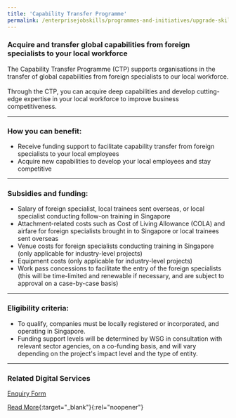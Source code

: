 ```yaml
---
title: 'Capability Transfer Programme'
permalink: /enterprisejobskills/programmes-and-initiatives/upgrade-skills/capability-transfer-programme/
---
```


### Acquire and transfer global capabilities from foreign specialists to your local workforce

The Capability Transfer Programme (CTP) supports organisations in the transfer of global capabilities from foreign specialists to our local workforce.<br><br>Through the CTP, you can acquire deep capabilities and develop cutting-edge expertise in your local workforce to improve business competitiveness.

---

### How you can benefit:

<ul><li> Receive funding support to facilitate capability transfer from foreign specialists to your local employees</li><li>Acquire new capabilities to develop your local employees and stay competitive</li></ul>

---

### Subsidies and funding:

<ul><li> Salary of foreign specialist, local trainees sent overseas, or local specialist conducting follow-on training in Singapore</li><li>Attachment-related costs such as Cost of Living Allowance (COLA) and airfare for foreign specialists brought in to Singapore or local trainees sent overseas</li><li>Venue costs for foreign specialists conducting training in Singapore (only applicable for industry-level projects)</li><li>Equipment costs (only applicable for industry-level projects)</li><li>Work pass concessions to facilitate the entry of the foreign specialists (this will be time-limited and renewable if necessary, and are subject to approval on a case-by-case basis)</li></ul>

---

### Eligibility criteria:

<ul><li> To qualify, companies must be locally registered or incorporated, and operating in Singapore.</li><li>Funding support levels will be determined by WSG in consultation with relevant sector agencies, on a co-funding basis, and will vary depending on the project's impact level and the type of entity.</li></ul>

---

### Related Digital Services

<a href="https://form.gov.sg/#!/5e128f348967b800114ce47c" target="_blank" rel="noopener">Enquiry Form</a>

[Read More](https://www.wsg.gov.sg/programmes-and-initiatives/capability-transfer-programme.html){:target="_blank"}{:rel="noopener"}
